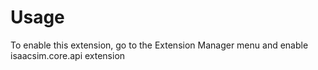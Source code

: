 # Usage

To enable this extension, go to the Extension Manager menu and enable isaacsim.core.api extension